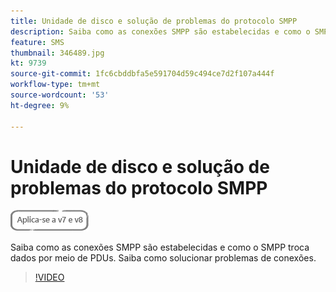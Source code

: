 ```yaml
---
title: Unidade de disco e solução de problemas do protocolo SMPP
description: Saiba como as conexões SMPP são estabelecidas e como o SMPP troca dados por meio de PDUs. Saiba como solucionar problemas de conexões.
feature: SMS
thumbnail: 346489.jpg
kt: 9739
source-git-commit: 1fc6cbddbfa5e591704d59c494ce7d2f107a444f
workflow-type: tm+mt
source-wordcount: '53'
ht-degree: 9%

---
```


# Unidade de disco e solução de problemas do protocolo SMPP

![Se aplica a: V7 e V8](../assets/V7-V8-stamp.png)

Saiba como as conexões SMPP são estabelecidas e como o SMPP troca dados por meio de PDUs. Saiba como solucionar problemas de conexões.

>[!VIDEO](https://video.tv.adobe.com/v/346489?quality=12)
